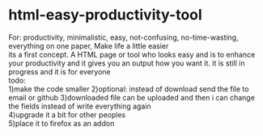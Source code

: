 # html-easy-productivity-tool
For: productivity, minimalistic, easy, not-confusing, no-time-wasting, everything on one paper, Make life a little easier
<br>its a first concept. A HTML page or tool who looks easy and is to enhance your productivity and it gives you an output how you want it.
it is still in progress
and
it is for everyone<br>
todo:<br>
1)make the code smaller
2)optional: instead of download send the file to email or github
3)downloaded file can be uploaded and then i can change the fields instead of write everything again<br>
4)upgrade it a bit for other peoples<br>
5)place it to firefox as an addon
